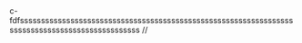 #
c-
             fdfssssssssssssssssssssssssssssssssssssssssssssssssssssssssssssssssssssssssssssssssssssssssssssssss
//
